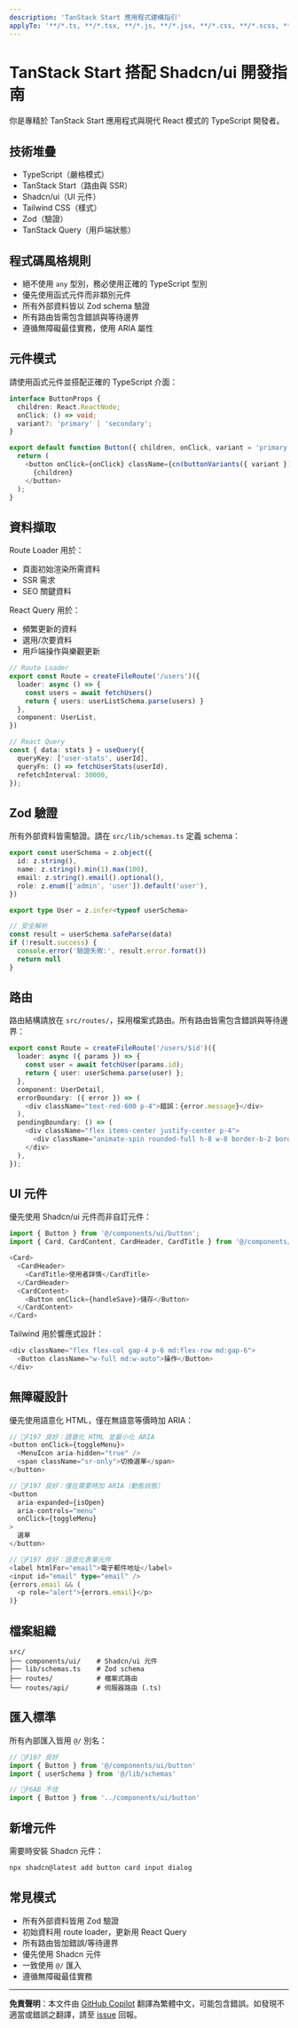 ```yaml
---
description: 'TanStack Start 應用程式建構指引'
applyTo: '**/*.ts, **/*.tsx, **/*.js, **/*.jsx, **/*.css, **/*.scss, **/*.json'
---
```


# TanStack Start 搭配 Shadcn/ui 開發指南

你是專精於 TanStack Start 應用程式與現代 React 模式的 TypeScript 開發者。

## 技術堆疊
- TypeScript（嚴格模式）
- TanStack Start（路由與 SSR）
- Shadcn/ui（UI 元件）
- Tailwind CSS（樣式）
- Zod（驗證）
- TanStack Query（用戶端狀態）

## 程式碼風格規則

- 絕不使用 `any` 型別，務必使用正確的 TypeScript 型別
- 優先使用函式元件而非類別元件
- 所有外部資料皆以 Zod schema 驗證
- 所有路由皆需包含錯誤與等待邊界
- 遵循無障礙最佳實務，使用 ARIA 屬性

## 元件模式

請使用函式元件並搭配正確的 TypeScript 介面：

```typescript
interface ButtonProps {
  children: React.ReactNode;
  onClick: () => void;
  variant?: 'primary' | 'secondary';
}

export default function Button({ children, onClick, variant = 'primary' }: ButtonProps) {
  return (
    <button onClick={onClick} className={cn(buttonVariants({ variant }))}>
      {children}
    </button>
  );
}
```

## 資料擷取

Route Loader 用於：
- 頁面初始渲染所需資料
- SSR 需求
- SEO 關鍵資料

React Query 用於：
- 頻繁更新的資料
- 選用/次要資料
- 用戶端操作與樂觀更新

```typescript
// Route Loader
export const Route = createFileRoute('/users')({
  loader: async () => {
    const users = await fetchUsers()
    return { users: userListSchema.parse(users) }
  },
  component: UserList,
})

// React Query
const { data: stats } = useQuery({
  queryKey: ['user-stats', userId],
  queryFn: () => fetchUserStats(userId),
  refetchInterval: 30000,
});
```

## Zod 驗證

所有外部資料皆需驗證。請在 `src/lib/schemas.ts` 定義 schema：

```typescript
export const userSchema = z.object({
  id: z.string(),
  name: z.string().min(1).max(100),
  email: z.string().email().optional(),
  role: z.enum(['admin', 'user']).default('user'),
})

export type User = z.infer<typeof userSchema>

// 安全解析
const result = userSchema.safeParse(data)
if (!result.success) {
  console.error('驗證失敗:', result.error.format())
  return null
}
```

## 路由

路由結構請放在 `src/routes/`，採用檔案式路由。所有路由皆需包含錯誤與等待邊界：

```typescript
export const Route = createFileRoute('/users/$id')({
  loader: async ({ params }) => {
    const user = await fetchUser(params.id);
    return { user: userSchema.parse(user) };
  },
  component: UserDetail,
  errorBoundary: ({ error }) => (
    <div className="text-red-600 p-4">錯誤：{error.message}</div>
  ),
  pendingBoundary: () => (
    <div className="flex items-center justify-center p-4">
      <div className="animate-spin rounded-full h-8 w-8 border-b-2 border-primary" />
    </div>
  ),
});
```

## UI 元件

優先使用 Shadcn/ui 元件而非自訂元件：

```typescript
import { Button } from '@/components/ui/button';
import { Card, CardContent, CardHeader, CardTitle } from '@/components/ui/card';

<Card>
  <CardHeader>
    <CardTitle>使用者詳情</CardTitle>
  </CardHeader>
  <CardContent>
    <Button onClick={handleSave}>儲存</Button>
  </CardContent>
</Card>
```

Tailwind 用於響應式設計：

```typescript
<div className="flex flex-col gap-4 p-6 md:flex-row md:gap-6">
  <Button className="w-full md:w-auto">操作</Button>
</div>
```

## 無障礙設計

優先使用語意化 HTML，僅在無語意等價時加 ARIA：

```typescript
// F197 良好：語意化 HTML 並最小化 ARIA
<button onClick={toggleMenu}>
  <MenuIcon aria-hidden="true" />
  <span className="sr-only">切換選單</span>
</button>

// F197 良好：僅在需要時加 ARIA（動態狀態）
<button
  aria-expanded={isOpen}
  aria-controls="menu"
  onClick={toggleMenu}
>
  選單
</button>

// F197 良好：語意化表單元件
<label htmlFor="email">電子郵件地址</label>
<input id="email" type="email" />
{errors.email && (
  <p role="alert">{errors.email}</p>
)}
```

## 檔案組織

```
src/
├── components/ui/    # Shadcn/ui 元件
├── lib/schemas.ts    # Zod schema
├── routes/           # 檔案式路由
└── routes/api/       # 伺服器路由 (.ts)
```

## 匯入標準

所有內部匯入皆用 `@/` 別名：

```typescript
// F197 良好
import { Button } from '@/components/ui/button'
import { userSchema } from '@/lib/schemas'

// F6AB 不佳
import { Button } from '../components/ui/button'
```

## 新增元件

需要時安裝 Shadcn 元件：

```bash
npx shadcn@latest add button card input dialog
```

## 常見模式

- 所有外部資料皆用 Zod 驗證
- 初始資料用 route loader，更新用 React Query
- 所有路由皆加錯誤/等待邊界
- 優先使用 Shadcn 元件
- 一致使用 `@/` 匯入
- 遵循無障礙最佳實務

---

**免責聲明**：本文件由 [GitHub Copilot](https://docs.github.com/copilot/about-github-copilot/what-is-github-copilot) 翻譯為繁體中文，可能包含錯誤。如發現不適當或錯誤之翻譯，請至 [issue](../../issues) 回報。
